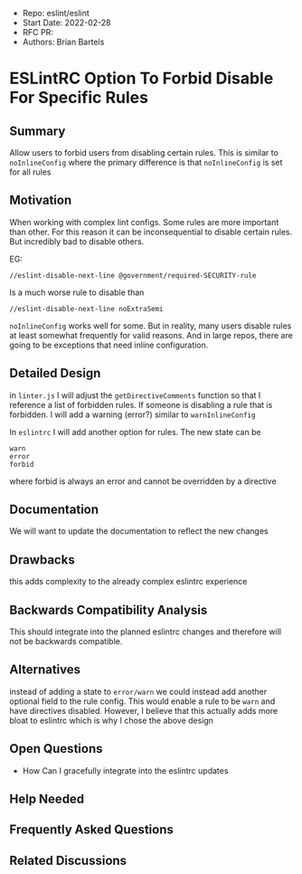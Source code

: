 - Repo: eslint/eslint
- Start Date: 2022-02-28
- RFC PR:
- Authors: Brian Bartels

# ESLintRC Option To Forbid Disable For Specific Rules

## Summary

Allow users to forbid users from disabling certain rules. This is similar to `noInlineConfig` where the primary difference is that `noInlineConfig` is set for all rules

## Motivation

When working with complex lint configs. Some rules are more important than other. For this reason it can be inconsequential to disable certain rules. But incredibly bad to disable others.

EG:
```
//eslint-disable-next-line @government/required-SECURITY-rule
```
Is a much worse rule to disable than
```
//eslint-disable-next-line noExtraSemi
```

`noInlineConfig` works well for some. But in reality, many users disable rules at least somewhat frequently for valid reasons. And in large repos, there are going to be exceptions that need inline configuration. 

## Detailed Design

<!--
   This is the bulk of the RFC.

   Explain the design with enough detail that someone familiar with ESLint
   can implement it by reading this document. Please get into specifics
   of your approach, corner cases, and examples of how the change will be
   used. Be sure to define any new terms in this section.
-->
in `linter.js` I will adjust the `getDirectiveComments` function so that I reference a list of forbidden rules. If someone is disabling a rule that is forbidden. I will add a warning (error?) similar to `warnInlineConfig`

In `eslintrc` I will add another option for rules. The new state can be
```
warn
error
forbid
```
where forbid is always an error and cannot be overridden by a directive


## Documentation

<!--
    How will this RFC be documented? Does it need a formal announcement
    on the ESLint blog to explain the motivation?
-->
We will want to update the documentation to reflect the new changes

## Drawbacks

<!--
    Why should we *not* do this? Consider why adding this into ESLint
    might not benefit the project or the community. Attempt to think 
    about any opposing viewpoints that reviewers might bring up. 

    Any change has potential downsides, including increased maintenance
    burden, incompatibility with other tools, breaking existing user
    experience, etc. Try to identify as many potential problems with
    implementing this RFC as possible.
-->

this adds complexity to the already complex eslintrc experience

## Backwards Compatibility Analysis

<!--
    How does this change affect existing ESLint users? Will any behavior
    change for them? If so, how are you going to minimize the disruption
    to existing users?
-->
This should integrate into the planned eslintrc changes and therefore will not be backwards compatible.

## Alternatives

<!--
    What other designs did you consider? Why did you decide against those?

    This section should also include prior art, such as whether similar
    projects have already implemented a similar feature.
-->

instead of adding a state to `error/warn` we could instead add another optional field to the rule config. This would enable a rule to be `warn` and have directives disabled. However, I believe that this actually adds more bloat to eslintrc which is why I chose the above design

## Open Questions

<!--
    This section is optional, but is suggested for a first draft.

    What parts of this proposal are you unclear about? What do you
    need to know before you can finalize this RFC?

    List the questions that you'd like reviewers to focus on. When
    you've received the answers and updated the design to reflect them, 
    you can remove this section.
-->

- How Can I gracefully integrate into the eslintrc updates

## Help Needed

<!--
    This section is optional.

    Are you able to implement this RFC on your own? If not, what kind
    of help would you need from the team?
-->

## Frequently Asked Questions

<!--
    This section is optional but suggested.

    Try to anticipate points of clarification that might be needed by
    the people reviewing this RFC. Include those questions and answers
    in this section.
-->

## Related Discussions

<!--
    This section is optional but suggested.

    If there is an issue, pull request, or other URL that provides useful
    context for this proposal, please include those links here.
-->
